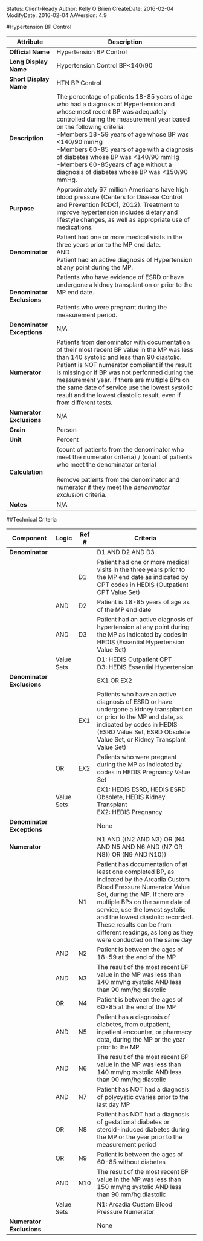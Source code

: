 Status: Client-Ready
Author: Kelly O'Brien
CreateDate: 2016-02-04
ModifyDate: 2016-02-04
AAVersion: 4.9

#Hypertension BP Control

| Attribute | Description |
| --------- | ----------- |
| **Official Name** | Hypertension BP Control |
| **Long Display Name** | Hypertension Control BP<140/90 |
| **Short Display Name** | HTN BP Control |
| **Description** | The percentage of patients 18-85 years of age who had a diagnosis of Hypertension and whose most recent BP was adequately controlled during the measurement year based on the following criteria:<br>-Members 18-59 years of age whose BP was <140/90 mmHg<br>-Members 60-85 years of age with a diagnosis of diabetes whose BP was <140/90 mmHg<br>-Members 60-85years of age without a diagnosis of diabetes whose BP was <150/90 mmHg. |
| **Purpose** | Approximately 67 million Americans have high blood pressure (Centers for Disease Control and Prevention [CDC], 2012). Treatment to improve hypertension includes dietary and lifestyle changes, as well as appropriate use of medications. |
| **Denominator** | Patient had one or more medical visits in the three years prior to the MP end date.<br>AND<br>Patient had an active diagnosis of Hypertension at any point during the MP. |
| **Denominator Exclusions** | Patients who have evidence of ESRD or have undergone a kidney transplant on or prior to the MP end date.<br><br>Patients who were pregnant during the measurement period. |
| **Denominator Exceptions** | N/A |
| **Numerator** | Patients from denominator with documentation of their most recent BP value in the MP was less than 140 systolic and less than 90 diastolic. Patient is NOT numerator compliant if the result is missing or if BP was not performed during the measurement year. If there are multiple BPs on the same date of service use the lowest systolic result and the lowest diastolic result, even if from different tests. |
| **Numerator Exclusions** | N/A |
| **Grain** | Person |
| **Unit** | Percent |
| **Calculation** | (count of patients from the denominator who meet the numerator criteria) / (count of patients who meet the denominator criteria)<br><br>Remove patients from the denominator and numerator if they meet the *denominator exclusion* criteria. |
| **Notes** | N/A |


##Technical Criteria

| Component | Logic | Ref # | Criteria |
| --------- | ----- | ----- | -------- |
| **Denominator** | | | D1 AND D2 AND D3 |
| |  | D1 | Patient had one or more medical visits in the three years prior to the MP end date as indicated by CPT codes in HEDIS (Outpatient CPT Value Set) |
| | AND | D2 | Patient is 18-85 years of age as of the MP end date |
| | AND | D3 | Patient had an active diagnosis of hypertension at any point during the MP as indicated by codes in HEDIS (Essential Hypertension Value Set) |
| | Value Sets | | D1: HEDIS Outpatient CPT<br>D3: HEDIS Essential Hypertension |
| **Denominator Exclusions** | | | EX1 OR EX2 |
| |  | EX1 | Patients who have an active diagnosis of ESRD or have undergone a kidney transplant on or prior to the MP end date, as indicated by codes in HEDIS (ESRD Value Set, ESRD Obsolete Value Set, or Kidney Transplant Value Set) |
| | OR | EX2 | Patients who were pregnant during the MP as indicated by codes in HEDIS Pregnancy Value Set |
| | Value Sets | | EX1: HEDIS ESRD, HEDIS ESRD Obsolete, HEDIS Kidney Transplant<br>EX2: HEDIS Pregnancy |
| **Denominator Exceptions** | | | None |
| **Numerator** | | | N1 AND ((N2 AND N3) OR (N4 AND N5 AND N6 AND (N7 OR N8)) OR (N9 AND N10)) |
| |  | N1 | Patient has documentation of at least one completed BP, as indicated by the Arcadia Custom Blood Pressure Numerator Value Set, during the MP. If there are multiple BPs on the same date of service, use the lowest systolic and the lowest diastolic recorded. These results can be from different readings, as long as they were conducted on the same day |
| | AND | N2 | Patient is between the ages of 18-59 at the end of the MP |
| | AND | N3 | The result of the most recent BP value in the MP was less than 140 mm/hg systolic AND less than 90 mm/hg diastolic |
| | OR | N4 | Patient is between the ages of 60-85 at the end of the MP |
| | AND | N5 | Patient has a diagnosis of diabetes, from outpatient, inpatient encounter, or pharmacy data, during the MP or the year prior to the MP |
| | AND | N6 | The result of the most recent BP value in the MP was less than 140 mm/hg systolic AND less than 90 mm/hg diastolic |
| | AND | N7 | Patient has NOT had a diagnosis of polycystic ovaries prior to the last day MP |
| | OR | N8 | Patient has NOT had a diagnosis of gestational diabetes or steroid-induced diabetes during the MP or the year prior to the measurement period |
| | OR | N9 | Patient is between the ages of 60-85 without diabetes |
| | AND | N10 |  The result of the most recent BP value in the MP was less than 150 mm/hg systolic AND less than 90 mm/hg diastolic |
| | Value Sets | | N1: Arcadia Custom Blood Pressure Numerator |
| **Numerator Exclusions** | | | None |
